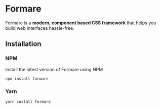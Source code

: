 # Formare

Formare is a **modern**, **component based CSS framework** that helps you build web interfaces hassle-free.

## Installation

### NPM

Install the latest version of Formare using NPM

```
npm install formare
```

### Yarn

```
yarn install formare
```
